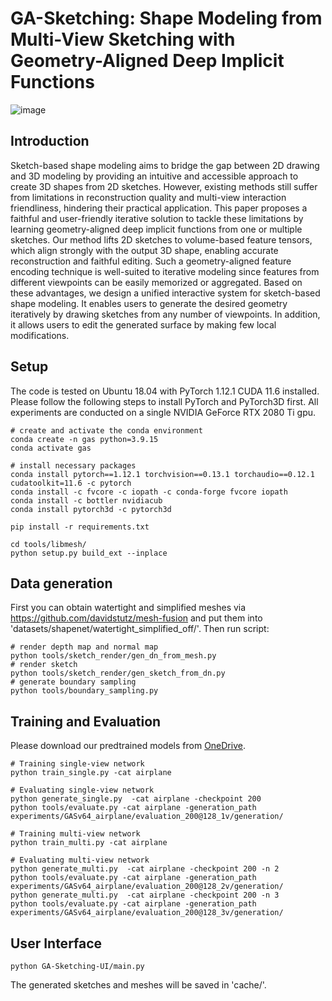 # GA-Sketching: Shape Modeling from Multi-View Sketching with Geometry-Aligned Deep Implicit Functions
![image](https://github.com/LordLiang/GA-Sketching/blob/main/fig_teaser.png)
## Introduction
Sketch-based shape modeling aims to bridge the gap between 2D drawing and 3D modeling by providing an intuitive and accessible approach to create 3D shapes from 2D sketches. However, existing methods still suffer from limitations in reconstruction quality and multi-view interaction friendliness, hindering their practical application. This paper proposes a faithful and user-friendly iterative solution to tackle these limitations by learning geometry-aligned deep implicit functions from one or multiple sketches. Our method lifts 2D sketches to volume-based feature tensors, which align strongly with the output 3D shape, enabling accurate reconstruction and faithful editing. Such a geometry-aligned feature encoding technique is well-suited to iterative modeling since features from different viewpoints can be easily memorized or aggregated. Based on these advantages, we design a unified interactive system for sketch-based shape modeling. It enables users to generate the desired geometry iteratively by drawing sketches from any number of viewpoints. In addition, it allows users to edit the generated surface by making few local modifications.
## Setup
The code is tested on Ubuntu 18.04 with PyTorch 1.12.1 CUDA 11.6 installed. Please follow the following steps to install PyTorch and PyTorch3D first. All experiments are conducted on a single NVIDIA GeForce RTX 2080 Ti gpu.
```
# create and activate the conda environment
conda create -n gas python=3.9.15
conda activate gas

# install necessary packages
conda install pytorch==1.12.1 torchvision==0.13.1 torchaudio==0.12.1 cudatoolkit=11.6 -c pytorch
conda install -c fvcore -c iopath -c conda-forge fvcore iopath
conda install -c bottler nvidiacub
conda install pytorch3d -c pytorch3d

pip install -r requirements.txt

cd tools/libmesh/
python setup.py build_ext --inplace
```
## Data generation
First you can obtain watertight and simplified meshes via https://github.com/davidstutz/mesh-fusion and put them into 'datasets/shapenet/watertight_simplified_off/'. Then run script:
```
# render depth map and normal map
python tools/sketch_render/gen_dn_from_mesh.py
# render sketch
python tools/sketch_render/gen_sketch_from_dn.py
# generate boundary sampling
python tools/boundary_sampling.py
```

## Training and Evaluation
Please download our predtrained models from [OneDrive](https://portland-my.sharepoint.com/:u:/g/personal/jzhou67-c_my_cityu_edu_hk/EaSDjDXb4zFKlmBnm64ntZUBKLeaLFmzbyED7jGcTuf_Bw?e=1R0LVv).
```
# Training single-view network
python train_single.py -cat airplane

# Evaluating single-view network
python generate_single.py  -cat airplane -checkpoint 200
python tools/evaluate.py -cat airplane -generation_path experiments/GASv64_airplane/evaluation_200@128_1v/generation/

# Training multi-view network
python train_multi.py -cat airplane

# Evaluating multi-view network
python generate_multi.py  -cat airplane -checkpoint 200 -n 2
python tools/evaluate.py -cat airplane -generation_path experiments/GASv64_airplane/evaluation_200@128_2v/generation/
python generate_multi.py  -cat airplane -checkpoint 200 -n 3
python tools/evaluate.py -cat airplane -generation_path experiments/GASv64_airplane/evaluation_200@128_3v/generation/
```

## User Interface
```
python GA-Sketching-UI/main.py
```
The generated sketches and meshes will be saved in 'cache/'.

